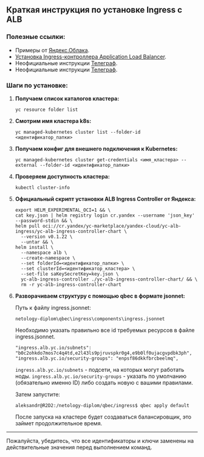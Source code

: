 ## Краткая инструкция по установке Ingress c ALB

### Полезные ссылки:
- Примеры от [Яндекс.Облака](https://github.com/yandex-cloud/examples/blob/master/tutorials/terraform/managed-kubernetes/k8s-and-registry-for-alb.tf).
- [Установка Ingress-контроллера Application Load Balancer](https://cloud.yandex.ru/docs/managed-kubernetes/operations/applications/alb-ingress-controller).
- Неофициальные инструкции [Телеграф](https://teletype.in/@cameda/3n75CiuRGB-?ysclid=lmwhr2k5hk738596468).
- Неофициальные инструкции [Телеграф](https://teletype.in/@cameda/NGvCl3lZrgB).

### Шаги по установке:

1. **Получаем список каталогов кластера:**

    ```shell
    yc resource folder list
    ```
   
2. **Смотрим имя кластера k8s:**

    ```shell
    yc managed-kubernetes cluster list --folder-id <идентификатор_папки>
    ```

3. **Получаем конфиг для внешнего подключения к Kubernetes:**

    ```shell
    yc managed-kubernetes cluster get-credentials <имя_кластера> --external --folder-id <идентификатор_папки>
    ```

4. **Проверяем доступность кластера:**

    ```shell
    kubectl cluster-info 
    ```

5. **Официальный скрипт установки ALB Ingress Controller от Яндекса:**

    ```shell
    export HELM_EXPERIMENTAL_OCI=1 && \
    cat key.json | helm registry login cr.yandex --username 'json_key' --password-stdin && \
    helm pull oci://cr.yandex/yc-marketplace/yandex-cloud/yc-alb-ingress/yc-alb-ingress-controller-chart \
      --version v0.1.22 \
      --untar && \
    helm install \
      --namespace alb \
      --create-namespace \
      --set folderId=<идентификатор_папки> \
      --set clusterId=<идентификатор_кластера> \
      --set-file saKeySecretKey=key.json \
      yc-alb-ingress-controller ./yc-alb-ingress-controller-chart/ && \
      rm -r yc-alb-ingress-controller-chart
    ```

6. **Разворачиваем структуру с помощью qbec в формате jsonnet:**

    Путь к файлу ingress.jsonnet:
    ```
    netology-diplom\qbec\ingress\components\ingress.jsonnet
    ```

    Необходимо указать правильно все id требуемых ресурсов в файле ingress.jsonnet.

    ```jsonnet
    "ingress.alb.yc.io/subnets": "b0c2ohkdo7mos7c4q4td,e2l43ls9pjruvspkr0g4,e9b0lf0ujacgvpdbk3ph",
    "ingress.alb.yc.io/security-groups": "enpsf86dkkfbrcbeelmq",
    ```
    `ingress.alb.yc.io/subnets` - подсети, на которых могут работать ноды.
    `ingress.alb.yc.io/security-groups` - указать по умолчанию (обязательно именно ID) либо создать новую с вашими правилами.

    Затем запустите:

    ```shell
    aleksandr@R2D2:/netology-diplom/qbec/ingress$ qbec apply default
    ```

    После запуска на кластере будет создаваться балансировщик, это займет продолжительное время.

---

Пожалуйста, убедитесь, что все идентификаторы и ключи заменены на действительные значения перед выполнением команд.